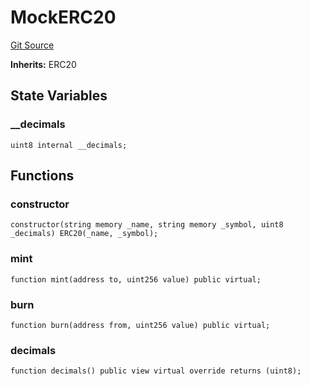 # MockERC20
[Git Source](https://github.com/ubiquity/ubiquity-dollar/blob/0cae71618450aff584ed3369a18e2ba12900dc6b/src/dollar/mocks/MockERC20.sol)

**Inherits:**
ERC20


## State Variables
### __decimals

```solidity
uint8 internal __decimals;
```


## Functions
### constructor


```solidity
constructor(string memory _name, string memory _symbol, uint8 _decimals) ERC20(_name, _symbol);
```

### mint


```solidity
function mint(address to, uint256 value) public virtual;
```

### burn


```solidity
function burn(address from, uint256 value) public virtual;
```

### decimals


```solidity
function decimals() public view virtual override returns (uint8);
```

